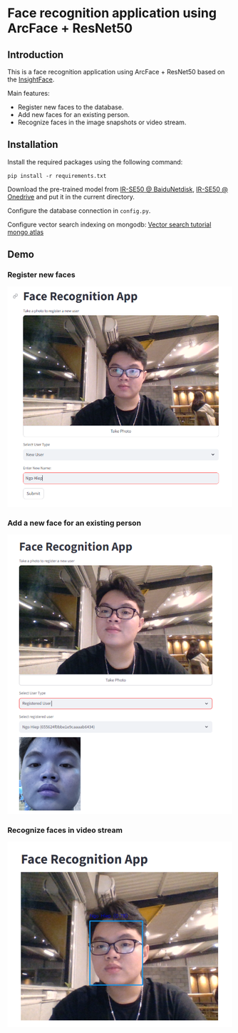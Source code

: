 # Face recognition application using ArcFace + ResNet50

## Introduction

This is a face recognition application using ArcFace + ResNet50 based on the [InsightFace](https://github.com/TreB1eN/InsightFace_Pytorch).

Main features:

- Register new faces to the database.
- Add new faces for an existing person.
- Recognize faces in the image snapshots or video stream.

## Installation

Install the required packages using the following command:

```
pip install -r requirements.txt
```

Download the pre-trained model from [IR-SE50 @ BaiduNetdisk](https://pan.baidu.com/s/12BUjjwy1uUTEF9HCx5qvoQ), [IR-SE50 @ Onedrive](https://1drv.ms/u/s!AhMqVPD44cDOhkPsOU2S_HFpY9dC) and put it in the current directory.

Configure the database connection in `config.py`.

Configure vector search indexing on mongodb: [Vector search tutorial mongo atlas](https://www.mongodb.com/developer/products/atlas/building-generative-ai-applications-vector-search-open-source-models/)

## Demo

### Register new faces

![](./demo/demo-register.png)

### Add a new face for an existing person

![](./demo/demo-add.png)

### Recognize faces in video stream

![](./demo/demo-recognize.png)
